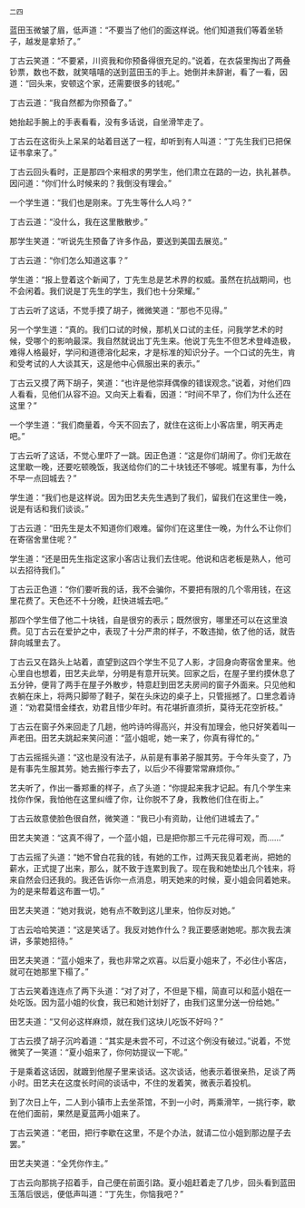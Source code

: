     二四 

   蓝田玉微皱了眉，低声道：“不要当了他们的面这样说。他们知道我们等着坐轿子，越发是拿矫了。”

   丁古云笑道：“不要紧，川资我和你预备得很充足的。”说着，在衣袋里掏出了两叠钞票，数也不数，就笑嘻嘻的送到蓝田玉的手上。她倒并未辞谢，看了一看，因道：“回头来，安顿这个家，还需要很多的钱呢。”

   丁古云道：“我自然都为你预备了。”

   她抬起手腕上的手表看看，没有多话说，自坐滑竿走了。

   丁古云在这街头上呆呆的站着目送了一程，却听到有人叫道：“丁先生我们已把保证书拿来了。”

   丁古云回头看时，正是那四个来相求的男学生，他们肃立在路的一边，执礼甚恭。因问道：“你们什么时候来的？我倒没有理会。”

   一个学生道：“我们也是刚来。丁先生等什么人吗？”

   丁古云道：“没什么，我在这里散散步。”

   那学生笑道：“听说先生预备了许多作品，要送到美国去展览。”

   丁古云道：“你们怎么知道这事？”

   学生道：“报上登着这个新闻了，丁先生总是艺术界的权威。虽然在抗战期间，也不会闲着。我们说是丁先生的学生，我们也十分荣耀。”

   丁古云听了这话，不觉手摸了胡子，微微笑道：“那也不见得。”

   另一个学生道：“真的。我们口试的时候，那机关口试的主任，问我学艺术的时候，受哪个的影响最深。我自然就说出丁先生来。他说丁先生不但艺术登峰造极，难得人格最好，学问和道德溶化起来，才是标准的知识分子。一个口试的先生，肯和受考试的人大谈其天，这是他中心佩服出来的表示。”

   丁古云又摸了两下胡子，笑道：“也许是他崇拜偶像的错误观念。”说着，对他们四人看看，见他们从容不迫。又向天上看看，因道：“时间不早了，你们为什么还在这里？”

   一个学生道：“我们商量着，今天不回去了，就住在这街上小客店里，明天再走吧。”

   丁古云听了这话，不觉心里吓了一跳。因正色道：“这是你们胡闹了。你们无故在这里歇一晚，还要吃顿晚饭，我送给你们的二十块钱还不够呢。城里有事，为什么不早一点回城去？”

   学生道：“我们也是这样说。因为田艺夫先生遇到了我们，留我们在这里住一晚，说是有话和我们谈谈。”

   丁古云道：“田先生是太不知道你们艰难。留你们在这里住一晚，为什么不让你们在寄宿舍里住呢？”

   学生道：“还是田先生指定这家小客店让我们去住呢。他说和店老板是熟人，他可以去招待我们。”

   丁古云正色道：“你们要听我的话，我不会骗你，不要把有限的几个零用钱，在这里花费了。天色还不十分晚，赶快进城去吧。”

   那四个学生借了他二十块钱，自是很穷的表示；既然很穷，哪里还可以在这里浪费。见丁古云在爱护之中，表现了十分严肃的样子，不敢违拗，依了他的话，就告辞向城里去了。

   丁古云又在路头上站着，直望到这四个学生不见了人影，才回身向寄宿舍里来。他心里自也想着，田艺夫此举，分明是有意开玩笑。回家之后，在屋子里约摸休息了五分钟，便背了两手在屋子外散步，特意赶到田艺夫房间的窗子外面来。只见他和衣躺在床上，将两只脚带了鞋子，架在头床边的桌子上，只管摇撼了。口里念着诗道：“劝君莫惜金缕衣，劝君且惜少年时。有花堪折直须折，莫待无花空折枝。”

   丁古云在窗子外来回走了几趟，他吟诗吟得高兴，并没有加理会，他只好笑着叫一声老田。田艺夫跳起来笑问道：“蓝小姐呢，她一来了，你真有得忙的。”

   丁古云摇摇头道：“这也是没有法子，从前是有事弟子服其劳。于今年头变了，乃是有事先生服其劳。她去搬行李去了，以后少不得要常常麻烦你。”

   艺夫听了，作出一番郑重的样子，点了头道：“你提起来我才记起。有几个学生来找你作保，我怕他在这里纠缠了你，让你脱不了身，我教他们住在街上。”

   丁古云故意使脸色很自然，微笑道：“我已小有资助，让他们进城去了。”

   田艺夫笑道：“这真不得了，一个蓝小姐，已是把你那三千元花得可观，而……”

   丁古云摇了头道：“她不曾白花我的钱，有她的工作，过两天我见着老尚，把她的薪水，正式提了出来，那么，就不致于连累到我了。现在我和她垫出几个钱来，将来自然会归还我的。我还告诉你一点消息，明天她来的时候，夏小姐会同着她来。为的是来帮着这布置一切。”

   田艺夫笑道：“她对我说，她有点不敢到这儿里来，怕你反对她。”

   丁古云哈哈笑道：“这是笑话了。我反对她作什么？我正要感谢她呢。那次我去演讲，多蒙她招待。”

   田艺夫笑道：“蓝小姐来了，我也非常之欢喜。以后夏小姐来了，不必住小客店，就可在她那里下榻了。”

   丁古云笑着连连点了两下头道：“对了对了，不但是下榻，简直可以和蓝小姐在一处吃饭。因为蓝小姐的伙食，我已和她计划好了，由我们这里分送一份给她。”

   田艺夫道：“又何必这样麻烦，就在我们这块儿吃饭不好吗？”

   丁古云摸了胡子沉吟着道：“其实是未尝不可，不过这个例没有破过。”说着，不觉微笑了一笑道：“夏小姐来了，你何妨提议一下呢。”

   于是乘着这话因，就踱到他屋子里来谈话。这次谈话，他表示着很亲热，足谈了两小时。田艺夫在这度长时间的谈话中，不住的发着笑，微表示着投机。

   到了次日上午，二人到小镇市上去坐茶馆，不到一小时，两乘滑竿，一挑行李，歇在他们面前，果然是夏蓝两小姐来了。

   丁古云笑道：“老田，把行李歇在这里，不是个办法，就请二位小姐到那边屋子去罢。”

   田艺夫笑道：“全凭你作主。”

   丁古云向那挑子招着手，自己便在前面引路。夏小姐赶着走了几步，回头看到蓝田玉落后很远，便低声叫道：“丁先生，你恼我吧？”

